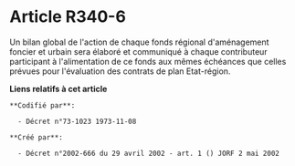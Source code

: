 # Article R340-6

Un bilan global de l'action de chaque fonds régional d'aménagement foncier et urbain sera élaboré et communiqué à chaque
contributeur participant à l'alimentation de ce fonds aux mêmes échéances que celles prévues pour l'évaluation des contrats
de plan Etat-région.

**Liens relatifs à cet article**

	**Codifié par**:

	  - Décret n°73-1023 1973-11-08

	**Créé par**:

	  - Décret n°2002-666 du 29 avril 2002 - art. 1 () JORF 2 mai 2002
